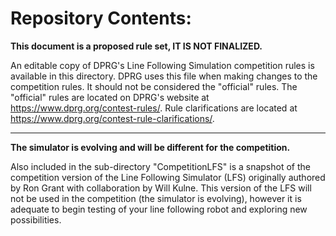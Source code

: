# Repository Contents: #
__This document is a proposed rule set, IT IS NOT FINALIZED.__

An editable copy of DPRG's Line Following Simulation competition rules is available in this directory. DPRG uses this file when making changes to the competition rules. It should not be considered the "official" rules. The "official" rules are located on DPRG's website at https://www.dprg.org/contest-rules/. Rule clarifications are located at https://www.dprg.org/contest-rule-clarifications/.

---------- 

__The simulator is evolving and will be different for the competition.__
    
Also included in the sub-directory "CompetitionLFS" is a snapshot of the competition version of the Line Following Simulator (LFS) originally authored by Ron Grant with collaboration by Will Kulne. This version of the LFS will not be used in the competition (the simulator is evolving), however it is adequate to begin testing of your line following robot and exploring new possibilities.
